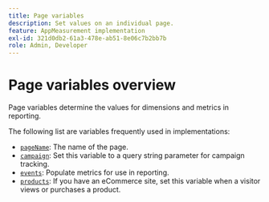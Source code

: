 ```yaml
---
title: Page variables
description: Set values on an individual page.
feature: AppMeasurement implementation
exl-id: 321d0db2-61a3-478e-ab51-8e06c7b2bb7b
role: Admin, Developer
---
```

# Page variables overview

Page variables determine the values for dimensions and metrics in reporting.

The following list are variables frequently used in implementations:

* [`pageName`](pagename.md): The name of the page.
* [`campaign`](campaign.md): Set this variable to a query string parameter for campaign tracking.
* [`events`](events/events-overview.md): Populate metrics for use in reporting.
* [`products`](products.md): If you have an eCommerce site, set this variable when a visitor views or purchases a product.
